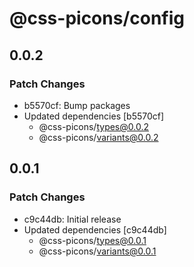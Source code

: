 # @css-picons/config

## 0.0.2

### Patch Changes

- b5570cf: Bump packages
- Updated dependencies [b5570cf]
  - @css-picons/types@0.0.2
  - @css-picons/variants@0.0.2

## 0.0.1

### Patch Changes

- c9c44db: Initial release
- Updated dependencies [c9c44db]
  - @css-picons/types@0.0.1
  - @css-picons/variants@0.0.1
